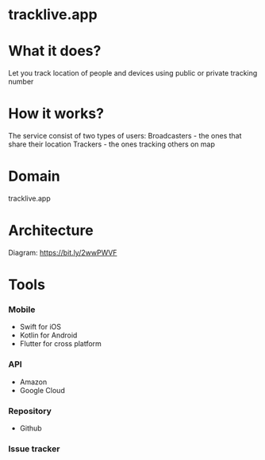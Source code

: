 # tracklive.app
  
# What it does?
Let you track location of people and devices using public or private tracking number
	
# How it works?
The service consist of two types of users:
	Broadcasters - the ones that share their location
	Trackers - the ones tracking others on map

# Domain
tracklive.app
	
# Architecture
Diagram: https://bit.ly/2wwPWVF

# Tools
### Mobile
- Swift for iOS
- Kotlin for Android
- Flutter for cross platform
### API
- Amazon
- Google Cloud
### Repository
- Github
### Issue tracker
